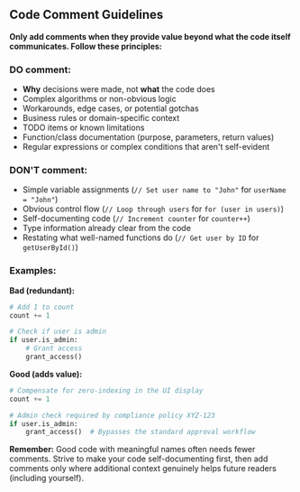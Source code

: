 ## Code Comment Guidelines

**Only add comments when they provide value beyond what the code itself communicates. Follow these principles:**

### DO comment:

- **Why** decisions were made, not **what** the code does
- Complex algorithms or non-obvious logic
- Workarounds, edge cases, or potential gotchas
- Business rules or domain-specific context
- TODO items or known limitations
- Function/class documentation (purpose, parameters, return values)
- Regular expressions or complex conditions that aren't self-evident

### DON'T comment:

- Simple variable assignments (`// Set user name to "John"` for `userName = "John"`)
- Obvious control flow (`// Loop through users` for `for (user in users)`)
- Self-documenting code (`// Increment counter` for `counter++`)
- Type information already clear from the code
- Restating what well-named functions do (`// Get user by ID` for `getUserById()`)

### Examples:

**Bad (redundant):**

```python
# Add 1 to count
count += 1

# Check if user is admin
if user.is_admin:
    # Grant access
    grant_access()
```

**Good (adds value):**

```python
# Compensate for zero-indexing in the UI display
count += 1

# Admin check required by compliance policy XYZ-123
if user.is_admin:
    grant_access()  # Bypasses the standard approval workflow
```

**Remember:** Good code with meaningful names often needs fewer comments. Strive to make your code self-documenting first, then add comments only where additional context genuinely helps future readers (including yourself).
